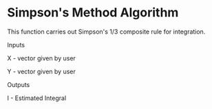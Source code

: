 # Simpson's Method Algorithm

This function carries out Simpson's 1/3 composite rule for integration.
 
Inputs

   X - vector given by user
   
   Y - vector given by user
    
Outputs

   I - Estimated Integral
